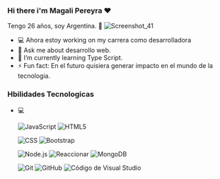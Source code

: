 ### Hi there i'm Magali Pereyra  ❤
Tengo 26 años, soy Argentina. 🌼
![Screenshot_41](https://github.com/Magali18/Magali18/assets/98051334/78a663e1-e5ec-4c8f-ba59-e6989401234b)
-  💻 Ahora estoy working on my carrera como desarrolladora
- 💬 Ask me about desarrollo web.
- 🌱 I’m currently learning Type Script.
- ⚡ Fun fact: En el futuro quisiera generar impacto en el mundo de la tecnologia.

<h3> Hbilidades Tecnologicas </h3>

- 💻  

  ![JavaScript](https://img.shields.io/badge/-JavaScript-333333?style=flat&logo=javascript)
  ![HTML5](https://img.shields.io/badge/-HTML5-333333?style=flat&logo=HTML5)
  
  ![CSS](https://img.shields.io/badge/-CSS-333333?style=flat&logo=CSS3&logoColor=1572B6)
  ![Bootstrap](https://img.shields.io/badge/-Bootstrap-333333?style=flat&logo=bootstrap&logoColor=563D7C)

  ![Node.js](https://img.shields.io/badge/-Node.js-333333?style=flat&logo=node.js)
  ![Reaccionar](https://img.shields.io/badge/-React-333333?style=flat&logo=react)
  ![MongoDB](https://img.shields.io/badge/-MongoDB-333333?style=flat&logo=mongodb)
  
  ![Git](https://img.shields.io/badge/-Git-333333?style=flat&logo=git)
  ![GitHub](https://img.shields.io/badge/-GitHub-333333?style=flat&logo=github)
  ![Código de Visual Studio](https://img.shields.io/badge/-Visual%20Studio%20Code-333333?style=flat&logo=visual-studio-code&logoColor=007ACC)






